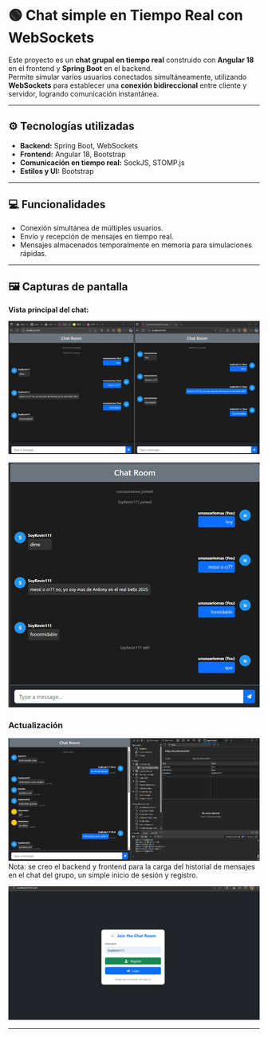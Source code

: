 # 🟢 Chat simple en Tiempo Real con WebSockets

Este proyecto es un **chat grupal en tiempo real** construido con **Angular 18** en el frontend y **Spring Boot** en el backend.  
Permite simular varios usuarios conectados simultáneamente, utilizando **WebSockets** para establecer una **conexión bidireccional** entre cliente y servidor, logrando comunicación instantánea.

---

## ⚙️ Tecnologías utilizadas

- **Backend:** Spring Boot, WebSockets
- **Frontend:** Angular 18, Bootstrap
- **Comunicación en tiempo real:** SockJS, STOMP.js
- **Estilos y UI:** Bootstrap

---

## 💻 Funcionalidades

- Conexión simultánea de múltiples usuarios.
- Envío y recepción de mensajes en tiempo real.
- Mensajes almacenados temporalmente en memoria para simulaciones rápidas.

---

## 🖼 Capturas de pantalla

**Vista principal del chat:**

![Chat principal](./public/assets/img//img1.png)

![Mensajes en tiempo real](./public/assets/img/img2.png)

### Actualización

![Mensajes en tiempo real](./public/assets/img/img3.png)
Nota: se creo el backend y frontend para la carga del historial de mensajes en el chat del grupo, un simple inicio de sesión y registro.

![Mensajes en tiempo real](./public/assets/img/img4.png)

---
